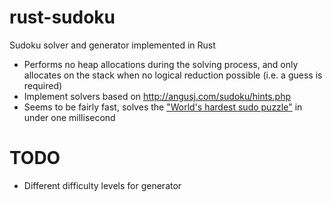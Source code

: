 # rust-sudoku
Sudoku solver and generator implemented in Rust

* Performs no heap allocations during the solving process, and only allocates on the stack when no logical reduction possible (i.e. a guess is required)
* Implement solvers based on http://angusj.com/sudoku/hints.php
* Seems to be fairly fast, solves the ["World's hardest sudo puzzle"](http://www.telegraph.co.uk/news/science/science-news/9359579/Worlds-hardest-sudoku-can-you-crack-it.html) in under one millisecond

# TODO

* Different difficulty levels for generator
